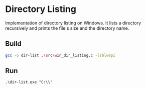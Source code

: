 # Directory Listing

Implementation of directory listing on Windows. It lists a directory recursively
and prints the file's size and the directory name.

## Build

```bash
gcc -o dir-list .\src\win_dir_listing.c -lshlwapi
```

## Run

```
.\dir-list.exe "C:\\"
```
